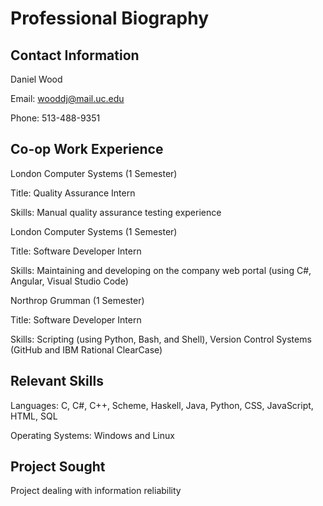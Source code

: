# Professional Biography

## Contact Information

Daniel Wood

Email: [wooddj@mail.uc.edu](mailto:wooddj@mail.uc.edu)

Phone: 513-488-9351

## Co-op Work Experience

London Computer Systems (1 Semester)

Title: Quality Assurance Intern

Skills: Manual quality assurance testing experience

London Computer Systems (1 Semester)

Title: Software Developer Intern

Skills: Maintaining and developing on the company web portal (using C#, Angular, Visual Studio Code)

Northrop Grumman (1 Semester)

Title: Software Developer Intern

Skills: Scripting (using Python, Bash, and Shell), Version Control Systems (GitHub and IBM Rational ClearCase)

## Relevant Skills

Languages: C, C#, C++, Scheme, Haskell, Java, Python, CSS, JavaScript, HTML, SQL

Operating Systems: Windows and Linux

##

## Project Sought

Project dealing with information reliability
